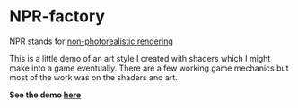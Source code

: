 # NPR-factory 
  
  NPR stands for [non-photorealistic rendering](https://en.wikipedia.org/wiki/Non-photorealistic_rendering)

  This is a little demo of an art style I created with shaders which I might make into a game eventually. There are a few working game mechanics but most of the work was on the shaders and art.

  **See the demo [here](https://aidanblumlevine.github.io/NPR-factory/)**